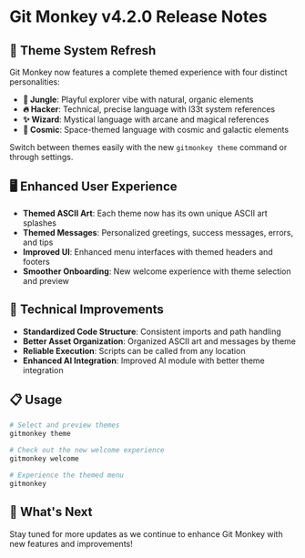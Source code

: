 # Git Monkey v4.2.0 Release Notes

## 🎨 Theme System Refresh

Git Monkey now features a complete themed experience with four distinct personalities:

- **🌴 Jungle**: Playful explorer vibe with natural, organic elements
- **🔥 Hacker**: Technical, precise language with l33t system references
- **✨ Wizard**: Mystical language with arcane and magical references
- **🌌 Cosmic**: Space-themed language with cosmic and galactic elements

Switch between themes easily with the new `gitmonkey theme` command or through settings.

## 🖥️ Enhanced User Experience

- **Themed ASCII Art**: Each theme now has its own unique ASCII art splashes
- **Themed Messages**: Personalized greetings, success messages, errors, and tips
- **Improved UI**: Enhanced menu interfaces with themed headers and footers
- **Smoother Onboarding**: New welcome experience with theme selection and preview

## 🔧 Technical Improvements

- **Standardized Code Structure**: Consistent imports and path handling
- **Better Asset Organization**: Organized ASCII art and messages by theme
- **Reliable Execution**: Scripts can be called from any location
- **Enhanced AI Integration**: Improved AI module with better theme integration

## 📋 Usage

```bash
# Select and preview themes
gitmonkey theme

# Check out the new welcome experience
gitmonkey welcome

# Experience the themed menu
gitmonkey
```

## 🔮 What's Next

Stay tuned for more updates as we continue to enhance Git Monkey with new features and improvements\!

